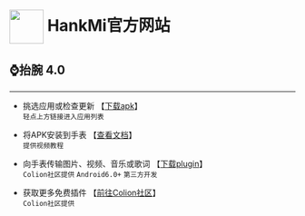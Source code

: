 # [<img src="favicon.ico" width="60" height="60" align="center" />](https://www.hankmi.com) HankMi官方网站
## ⌚抬腕 4.0

***

* 挑选应用或检查更新 【[下载apk](download/apps.md)】  
`轻点上方链接进入应用列表`  

* 将APK安装到手表 【[查看文档](download/install.md)】  
`提供视频教程`  

* 向手表传输图片、视频、音乐或歌词 【[下载plugin](https://support.qq.com/products/350783/faqs/110472)】  
`Colion社区提供` `Android6.0+` `第三方开发`  

* 获取更多免费插件 【[前往Colion社区](community.md)】  
`Colion社区提供`  
